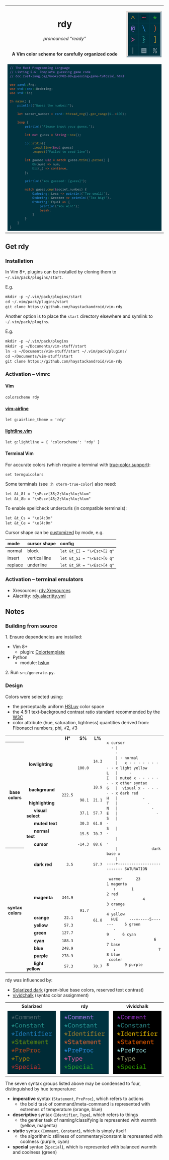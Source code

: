 <table>
<tbody align="center">

<tr>

<td colspan="2">

# rdy

###### pronounced “ready”

#### A Vim color scheme for carefully organized code

</td>

<td width="25%"><img src="doc/readme/sample-glyphs.svg" /></td>

</tr>

<tr>
<td colspan="3"><img src="doc/readme/sample-code.svg" /></td>
</tr>

</tbody>
</table>

## Get rdy

### Installation

In Vim 8+, plugins can be installed by cloning them to
`~/.vim/pack/plugins/start`.

E.g.

<pre>
<code>mkdir -p ~/.vim/pack/plugins/start</code>
<code>cd ~/.vim/pack/plugins/start</code>
<code>git clone https://github.com/haystackandroid/vim-rdy</code>
</pre>

Another option is to place the `start` directory elsewhere and symlink to
`~/.vim/pack/plugins`.

E.g.

<pre>
<code>mkdir -p ~/.vim/pack/plugins</code>
<code>mkdir -p ~/Documents/vim-stuff/start</code>
<code>ln -s ~/Documents/vim-stuff/start ~/.vim/pack/plugins/</code>
<code>cd ~/Documents/vim-stuff/start</code>
<code>git clone https://github.com/haystackandroid/vim-rdy</code>
</pre>

### Activation – vimrc

#### Vim

<pre>
<code>colorscheme rdy</code>
</pre>

#### [vim-airline](https://github.com/vim-airline/vim-airline)

<pre>
<code>let g:airline_theme = 'rdy'</code>
</pre>

#### [lightline.vim](https://github.com/itchyny/lightline.vim)

<pre>
<code>let g:lightline = { 'colorscheme': 'rdy' }</code>
</pre>

#### Terminal Vim

For accurate colors (which require a terminal with [true-color
support](https://github.com/termstandard/colors#truecolor-support-in-output-devices)):

<pre>
<code>set termguicolors</code>
</pre>

Some terminals (see `:h xterm-true-color`) also need:

<pre>
<code>let &t_8f = "\&lt;Esc>[38;2;%lu;%lu;%lum"</code>
<code>let &t_8b = "\&lt;Esc>[48;2;%lu;%lu;%lum"</code>
</pre>

To enable spellcheck undercurls (in compatible terminals):

<pre>
<code>let &t_Cs = "\e[4:3m"</code>
<code>let &t_Ce = "\e[4:0m"</code>
</pre>

Cursor shape can be
[customized](https://vim.fandom.com/wiki/Change_cursor_shape_in_different_modes)
by mode, e.g.

<table>
<thead align="left">
<tr>
<th>mode</th>
<th>cursor shape</th>
<th>config</th>
</tr>
</thead>
<tr>
<td>normal</td>
<td>block</td>
<td><code>let &t_EI = "\&lt;Esc>[2 q"</code></td>
</tr>
<tr>
<td>insert</td>
<td>vertical line</td>
<td><code>let &t_SI = "\&lt;Esc>[6 q"</code></td>
</tr>
<tr>
<td>replace</td>
<td>underline</td>
<td><code>let &t_SR = "\&lt;Esc>[4 q"</code></td>
</tr>
</table>

### Activation – terminal emulators

- Xresources: [rdy.Xresources](gen/terminal/rdy.Xresources)
- Alacritty: [rdy.alacritty.yml](gen/terminal/rdy.alacritty.yml)

## Notes

### Building from source

1\. Ensure dependencies are installed:
- Vim 8+
  - plugin: [Colortemplate](https://github.com/lifepillar/vim-colortemplate)
- Python
  - module: [hsluv](https://pypi.org/project/hsluv/)

2\. Run `src/generate.py`.

### Design

Colors were selected using:

- the perceptually uniform [HSLuv](https://www.hsluv.org/) color space
- the 4.5:1 text-background contrast ratio standard recommended by the
  [W3C](https://www.w3.org/TR/UNDERSTANDING-WCAG20/visual-audio-contrast-contrast.html)
- color attribute (hue, saturation, lightness) quantities derived from:
  Fibonacci numbers, phi, √2, √3

<table>

<tr>
<th colspan="2"></th>
<td align="center"><strong>H°</strong></td>
<td align="center"><strong>S%</strong></td>
<td align="center"><strong>L%</strong></td>
<td rowspan="17">
<pre>
<code>x cursor                                  </code>
<code>  · |                                     </code>
<code>    ·                                     </code>
<code>    | · normal                            </code>
<code>    |   x · · · · · · · · · x light yellow</code>
<code>L   |     ·                               </code>
<code>I   | muted x · · · · · · · x other syntax</code>
<code>G   |  visual x · · · · · · x dark red    </code>
<code>H   |           ·                         </code>
<code>T   |             ·                       </code>
<code>N   |               ·                     </code>
<code>E   |                 ·                   </code>
<code>S   |                   ·                 </code>
<code>S   |                     ·               </code>
<code>    |                       ·             </code>
<code>    |               dark base x           </code>
<code>    |                                     </code>
<code>----+-------------------------- SATURATION</code>
<code>                                          </code>
<code> warmer      23                 1 magenta </code>
<code>   ↑       1                    2 red     </code>
<code>   ·            4               3 orange  </code>
<code>   ·                            4 yellow  </code>
<code>  HUE     ---+-----5-------     5 green   </code>
<code>   ·                     9      6 cyan    </code>
<code>   ·                 6          7 base    </code>
<code>   ↓                   7        8 blue    </code>
<code> cooler                 8       9 purple  </code>
</pre>
</td>
</tr>

<tr>
<th rowspan="7">base<br>colors</th>
<td><img width="16" height="16" src="http://www.colorhexa.com/002833.png" />&nbsp;&nbsp;<strong>lowlighting</strong></td>
<td align="right" rowspan="7"><code>222.5</code></td>
<td align="right" rowspan="2"><code>100.0</code></td>
<td align="right"><code>14.3</code></td>
</tr>

<tr>
<td><img width="16" height="16" src="http://www.colorhexa.com/003340.png" />&nbsp;&nbsp;<strong>background</strong></td>
<td align="right"><code>18.9</code></td>
</tr>

<tr>
<td><img width="16" height="16" src="http://www.colorhexa.com/023846.png" />&nbsp;&nbsp;<strong>highlighting</strong></td>
<td align="right"><code>98.1</code></td>
<td align="right"><code>21.1</code></td>
</tr>

<tr>
<td><img width="16" height="16" src="http://www.colorhexa.com/728f9c.png" />&nbsp;&nbsp;<strong>visual select</strong></td>
<td align="right"><code>37.1</code></td>
<td align="right"><code>57.7</code></td>
</tr>

<tr>
<td><img width="16" height="16" src="http://www.colorhexa.com/8099a5.png" />&nbsp;&nbsp;<strong>muted text</strong></td>
<td align="right"><code>30.3</code></td>
<td align="right"><code>61.8</code></td>
</tr>

<tr>
<td><img width="16" height="16" src="http://www.colorhexa.com/a2afb6.png" />&nbsp;&nbsp;<strong>normal text</strong></td>
<td align="right"><code>15.5</code></td>
<td align="right"><code>70.7</code></td>
</tr>

<tr>
<td><img width="16" height="16" src="http://www.colorhexa.com/e4ddd9.png" />&nbsp;&nbsp;<strong>cursor</strong></td>
<td align="right"><code>-14.3</code></td>
<td align="right"><code>88.6</code></td>
</tr>

<tr>
<th rowspan="9">syntax<br>colors</th>
<td><img width="16" height="16" src="http://www.colorhexa.com/f84770.png" />&nbsp;&nbsp;<strong>dark red</strong><br></td>
<td align="right"><code>3.5</code></td>
<td align="right" rowspan="9"><code>91.7</code></td>
<td align="right"><code>57.7</code></td>
</tr>

<tr>
<td><img width="16" height="16" src="http://www.colorhexa.com/f85ba8.png" />&nbsp;&nbsp;<strong>magenta</strong></td>
<td align="right"><code>344.9</code></td>
<td align="right" rowspan="7"><code>61.8</code></td>
</tr>

<tr>
<td><img width="16" height="16" src="http://www.colorhexa.com/f96829.png" />&nbsp;&nbsp;<strong>orange</strong></td>
<td align="right"><code>22.1</code></td>
</tr>

<tr>
<td><img width="16" height="16" src="http://www.colorhexa.com/bb8e29.png" />&nbsp;&nbsp;<strong>yellow</strong></td>
<td align="right"><code>57.3</code></td>
</tr>

<tr>
<td><img width="16" height="16" src="http://www.colorhexa.com/28ac28.png" />&nbsp;&nbsp;<strong>green</strong></td>
<td align="right"><code>127.7</code></td>
</tr>

<tr>
<td><img width="16" height="16" src="http://www.colorhexa.com/2ca5a2.png" />&nbsp;&nbsp;<strong>cyan</strong></td>
<td align="right"><code>188.3</code></td>
</tr>

<tr>
<td><img width="16" height="16" src="http://www.colorhexa.com/3399f6.png" />&nbsp;&nbsp;<strong>blue</strong></td>
<td align="right"><code>248.9</code></td>
</tr>

<tr>
<td><img width="16" height="16" src="http://www.colorhexa.com/ac7df6.png" />&nbsp;&nbsp;<strong>purple</strong></td>
<td align="right"><code>278.3</code></td>
</tr>

<tr>
<td><img width="16" height="16" src="http://www.colorhexa.com/d9a531.png" />&nbsp;&nbsp;<strong>light yellow</strong></td>
<td align="right"><code>57.3</code></td>
<td align="right"><code>70.7</code></td>
</tr>

</table>

rdy was influenced by:

- [Solarized dark](https://github.com/altercation/vim-colors-solarized)
  (green-blue base colors, reserved text contrast)
- [vividchalk](https://github.com/tpope/vim-vividchalk) (syntax color
  assignment)

<table>

<tbody align="center">

<tr>
<th>Solarized</th>
<th>rdy</th>
<th>vividchalk</th>
</tr>

<tr>
<td width="33.333333%"><img src="doc/readme/syntax-colors-solarized.svg" /></td>
<td width="33.333333%"><img src="doc/readme/syntax-colors-rdy.svg" /></td>
<td width="33.333333%"><img src="doc/readme/syntax-colors-vividchalk.svg" /></td>
</tr>

</tbody>

</table>

The seven syntax groups listed above may be condensed to four, distinguished by
hue temperature:

- **imperative** syntax (`Statement`, `PreProc`), which refers to actions
  - the bold task of command/meta-command is represented with extremes of
    temperature (orange, blue)
- **descriptive** syntax (`Identifier`, `Type`), which refers to things
  - the gentler task of naming/classifying is represented with warmth (yellow,
    magenta)
- **static** syntax (`Comment`, `Constant`), which is simply itself
  - the algorithmic stillness of commentary/constant is represented with
    coolness (purple, cyan)
- **special** syntax (`Special`), which is represented with balanced warmth and
  coolness (green)
